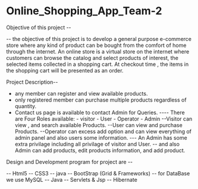 # Online_Shopping_App_Team-2




Objective of this project --

-- the objective of this project is to develop a general purpose e-commerce  
store where any kind of product can be bought from the comfort of home through
the internet.
                 An online store is a  virtual store on the internet where customers can 
browse the catalog and select products of interest, the selected items collected in a shopping cart.
At checkout time , the items in the shopping cart will be presented as an order.

 Project Description--

- any member can register and view available products.
- only registered member can purchase multiple products regardless of quantity.
- Contact us page is available to contact Admin for Queries.
---- There are Four Roles available:
           - visitor
            - User
           -  Operator
            - Admin
--Visitor can view , and search available Products.
--User can view and purchase Products.
--Operator can excess add option and can view everything of admin panel and also users 
    some information.
--- An Admin has some extra privilage including all privilage of visitor and User.
     -- and also Admin can add products, edit products information, and add product.    
   

Design and Development program for project are --

-- Html5
-- CSS3
--  java
-- BootStrap (Grid & Frameworks)
-- for DataBase we use MySQL
-- Java
-- Servlets & Jsp
-- Hibernate  

